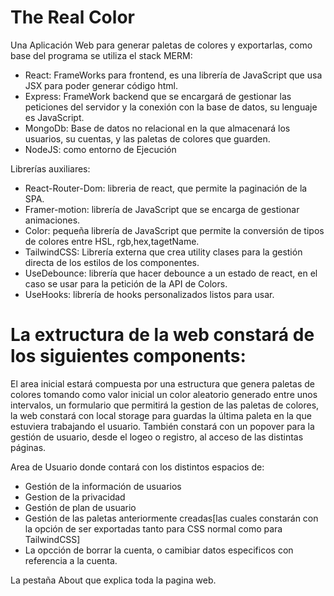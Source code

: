 # The Real Color

Una Aplicación Web para generar paletas de colores y exportarlas, como base del programa se utiliza el stack MERM:

* React: FrameWorks para frontend, es una librería de JavaScript que usa JSX para poder generar código html.
* Express: FrameWork backend que se encargará de gestionar las peticiones del servidor y la conexión con la base de datos, su lenguaje es JavaScript.
* MongoDb: Base de datos no relacional en la que almacenará los usuarios, su cuentas, y las paletas de colores que guarden.
* NodeJS: como entorno de Ejecución

Librerías auxiliares:

* React-Router-Dom: libreria de react, que permite la paginación de la SPA.
* Framer-motion: librería de JavaScript que se encarga de gestionar animaciones.
* Color: pequeña librería de JavaScript que permite la conversión de tipos de colores entre HSL, rgb,hex,tagetName.
* TailwindCSS: Librería externa que crea utility clases para la gestión directa de los estilos de los componentes.
* UseDebounce: librería que hacer debounce a un estado de react, en el caso se usar para la petición de la API de Colors.
* UseHooks: librería de hooks personalizados listos para usar.

# La extructura de la web constará de los siguientes components:

El area inicial estará compuesta por una estructura que genera paletas de colores tomando como valor inicial un color aleatorio generado entre unos intervalos, un formulario que permitirá la gestion de las paletas de colores, la web constará con local storage para guardas la última paleta en la que estuviera trabajando el usuario. También constará con un popover para la gestión de usuario, desde el logeo o registro, al acceso de las distintas páginas.

Area de Usuario donde contará con los distintos espacios de:
- Gestión de la información de usuarios
- Gestion de la privacidad
- Gestión de plan de usuario
- Gestión de las paletas anteriormente creadas[las cuales constarán con la opción de ser exportadas tanto para CSS normal como para TailwindCSS]
- La opcción de borrar la cuenta, o camibiar datos especificos con referencia a la cuenta.

La pestaña About que explica toda la pagina web.